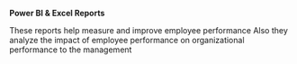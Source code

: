 **Power BI & Excel Reports**

These reports help measure and improve employee performance
Also they analyze the impact of employee performance on organizational performance to the management
